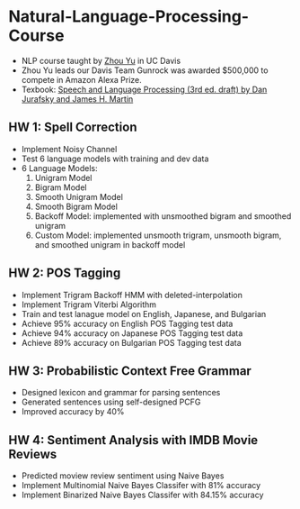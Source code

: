 # Natural-Language-Processing-Course
* NLP course taught by [Zhou Yu](http://www.cs.cmu.edu/~zhouyu/) in UC Davis
* Zhou Yu leads our Davis Team Gunrock was awarded $500,000 to compete in Amazon Alexa Prize.
* Texbook: [Speech and Language Processing (3rd ed. draft) by Dan Jurafsky and James H. Martin](http://web.stanford.edu/~jurafsky/slp3/)

## HW 1: Spell Correction
* Implement Noisy Channel
* Test 6 language models with training and dev data
* 6 Language Models: 
  1. Unigram Model
  2. Bigram Model 
  3. Smooth Unigram Model 
  4. Smooth Bigram Model
  5. Backoff Model: implemented with unsmoothed bigram and smoothed unigram
  6. Custom Model: implemented unsmooth trigram, unsmooth bigram, and smoothed unigram in backoff model
  
## HW 2: POS Tagging
* Implement Trigram Backoff HMM with deleted-interpolation
* Implement Trigram Viterbi Algorithm
* Train and test lanague model on English, Japanese, and Bulgarian
* Achieve 95% accuracy on English POS Tagging test data
* Achieve 94% accuracy on Japanese POS Tagging test data
* Achieve 89% accuracy on Bulgarian POS Tagging test data

## HW 3: Probabilistic Context Free Grammar
* Designed lexicon and grammar for parsing sentences
* Generated sentences using self-designed PCFG
* Improved accuracy by 40%

## HW 4: Sentiment Analysis with IMDB Movie Reviews 
* Predicted moview review sentiment using Naive Bayes
* Implement Multinomial Naive Bayes Classifer with 81% accuracy
* Implement Binarized Naive Bayes Classifer with 84.15% accuracy
